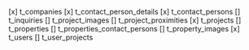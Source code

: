 [x] t_companies
[x] t_contact_person_details
[x] t_contact_persons
[] t_inquiries
[] t_project_images
[] t_project_proximities
[x] t_projects
[] t_properties
[] t_properties_contact_persons
[] t_property_images
[x] t_users
[] t_user_projects